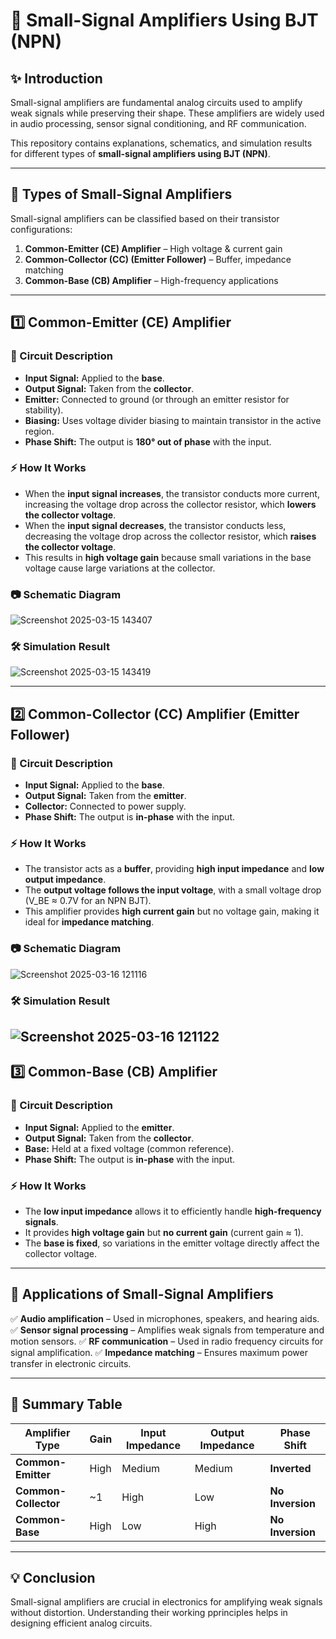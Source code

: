 # 📘 Small-Signal Amplifiers Using BJT (NPN)

## ✨ Introduction
Small-signal amplifiers are fundamental analog circuits used to amplify weak signals while preserving their shape. These amplifiers are widely used in audio processing, sensor signal conditioning, and RF communication.

This repository contains explanations, schematics, and simulation results for different types of **small-signal amplifiers using BJT (NPN)**.

---

## 🔹 Types of Small-Signal Amplifiers
Small-signal amplifiers can be classified based on their transistor configurations:

1. **Common-Emitter (CE) Amplifier** – High voltage & current gain
2. **Common-Collector (CC) (Emitter Follower)** – Buffer, impedance matching
3. **Common-Base (CB) Amplifier** – High-frequency applications

---

## 1️⃣ Common-Emitter (CE) Amplifier

### 📌 Circuit Description
- **Input Signal:** Applied to the **base**.
- **Output Signal:** Taken from the **collector**.
- **Emitter:** Connected to ground (or through an emitter resistor for stability).
- **Biasing:** Uses voltage divider biasing to maintain transistor in the active region.
- **Phase Shift:** The output is **180° out of phase** with the input.

### ⚡ How It Works
- When the **input signal increases**, the transistor conducts more current, increasing the voltage drop across the collector resistor, which **lowers the collector voltage**.
- When the **input signal decreases**, the transistor conducts less, decreasing the voltage drop across the collector resistor, which **raises the collector voltage**.
- This results in **high voltage gain** because small variations in the base voltage cause large variations at the collector.
### 📷 Schematic Diagram

![Screenshot 2025-03-15 143407](https://github.com/user-attachments/assets/f402c8be-ce1f-4dcb-9baf-73af8304d364)

### 🛠 Simulation Result

![Screenshot 2025-03-15 143419](https://github.com/user-attachments/assets/2fb35035-b8ab-46ed-b778-2dba7034d4ec)

---

## 2️⃣ Common-Collector (CC) Amplifier (Emitter Follower)

### 📌 Circuit Description
- **Input Signal:** Applied to the **base**.
- **Output Signal:** Taken from the **emitter**.
- **Collector:** Connected to power supply.
- **Phase Shift:** The output is **in-phase** with the input.

### ⚡ How It Works
- The transistor acts as a **buffer**, providing **high input impedance** and **low output impedance**.
- The **output voltage follows the input voltage**, with a small voltage drop (V_BE ≈ 0.7V for an NPN BJT).
- This amplifier provides **high current gain** but no voltage gain, making it ideal for **impedance matching**.

### 📷 Schematic Diagram

![Screenshot 2025-03-16 121116](https://github.com/user-attachments/assets/24038ea2-df28-49e8-9695-6148bd5b54e8)


### 🛠 Simulation Result

![Screenshot 2025-03-16 121122](https://github.com/user-attachments/assets/ef6def36-dcec-436a-982f-a1787d3b0045)
---

## 3️⃣ Common-Base (CB) Amplifier

### 📌 Circuit Description
- **Input Signal:** Applied to the **emitter**.
- **Output Signal:** Taken from the **collector**.
- **Base:** Held at a fixed voltage (common reference).
- **Phase Shift:** The output is **in-phase** with the input.

### ⚡ How It Works
- The **low input impedance** allows it to efficiently handle **high-frequency signals**.
- It provides **high voltage gain** but **no current gain** (current gain ≈ 1).
- The **base is fixed**, so variations in the emitter voltage directly affect the collector voltage.
  

---

## 📌 Applications of Small-Signal Amplifiers
✅ **Audio amplification** – Used in microphones, speakers, and hearing aids.
✅ **Sensor signal processing** – Amplifies weak signals from temperature and motion sensors.
✅ **RF communication** – Used in radio frequency circuits for signal amplification.
✅ **Impedance matching** – Ensures maximum power transfer in electronic circuits.

---

## 📌 Summary Table
| Amplifier Type | Gain | Input Impedance | Output Impedance | Phase Shift |
|---------------|------|----------------|-----------------|------------|
| **Common-Emitter** | High | Medium | Medium | **Inverted** |
| **Common-Collector** | ~1 | High | Low | **No Inversion** |
| **Common-Base** | High | Low | High | **No Inversion** |

---

## 💡 Conclusion
Small-signal amplifiers are crucial in electronics for amplifying weak signals without distortion. Understanding their working pprinciples helps in designing efficient analog circuits.
